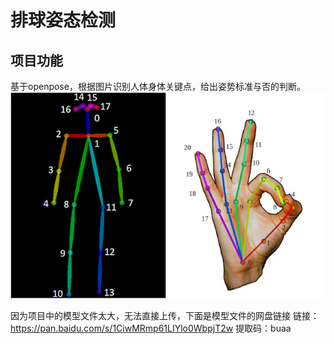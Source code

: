 # 排球姿态检测
## 项目功能
基于openpose，根据图片识别人体身体关键点，给出姿势标准与否的判断。
![avatar](./images/skeleton.jpg)


因为项目中的模型文件太大，无法直接上传，下面是模型文件的网盘链接
链接：https://pan.baidu.com/s/1CiwMRmp61LIYlo0WbpjT2w 
提取码：buaa